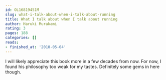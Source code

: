 ```yaml
---
id: OL16819451M
slug: what-i-talk-about-when-i-talk-about-running
title: What I talk about when I talk about running
author: Haruki Murakami
rating: 3
pages: 188
categories: []
reads:
- finished_at: '2010-05-04'
---
```

I will likely appreciate this book more in a few decades from now. For now, I found his philosophy too weak for my tastes. Definitely some gems in here though.
